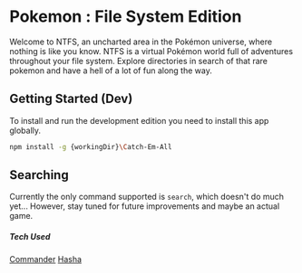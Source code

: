 # Pokemon : File System Edition

Welcome to NTFS, an uncharted area in the Pokémon universe, where nothing is like you know. NTFS is a virtual Pokémon world full of adventures throughout your file system. Explore directories in search of that rare pokemon and have a hell of a lot of fun along the way.

## Getting Started (Dev)

To install and run the development edition you need to install this app globally.

``` bash
npm install -g {workingDir}\Catch-Em-All
```

## Searching

Currently the only command supported is `search`, which doesn't do much yet... However, stay tuned for future improvements and maybe an actual game.


##### Tech Used

[Commander](https://github.com/tj/commander.js/)
[Hasha](https://github.com/sindresorhus/hasha)
